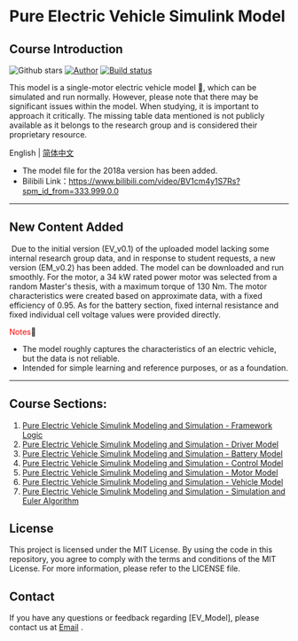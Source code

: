 # Pure Electric Vehicle Simulink Model

## Course Introduction	
![Github stars](https://img.shields.io/github/stars/suntong-1221/EV_Model.svg)
[![Author](https://img.shields.io/badge/author-atong-violet.svg?style=flat-square)](https://github.com/atongrun)
[![Build status](https://ci.appveyor.com/api/projects/status/sb279kxuv1be391g?svg=true)](https://ci.appveyor.com/project/suntong-1221/EV_Model)


This model is a single-motor electric vehicle model 🚗, which can be simulated and run normally. However, please note that there may be significant issues within the model. When studying, it is important to approach it critically. The missing table data mentioned is not publicly available as it belongs to the research group and is considered their proprietary resource.

English | [简体中文](zh_cn_readme.md)

+ The model file for the 2018a version has been added.
+ Bilibili Link：https://www.bilibili.com/video/BV1cm4y1S7Rs?spm_id_from=333.999.0.0
  
---

## New Content Added

​	Due to the initial version (EV_v0.1) of the uploaded model lacking some internal research group data, and in response to student requests, a new version (EM_v0.2) has been added. The model can be downloaded and run smoothly. For the motor, a 34 kW rated power motor was selected from a random Master's thesis, with a maximum torque of 130 Nm. The motor characteristics were created based on approximate data, with a fixed efficiency of 0.95. As for the battery section, fixed internal resistance and fixed individual cell voltage values were provided directly.

<font color=Red>Notes</font>:underage:

+ The model roughly captures the characteristics of an electric vehicle, but the data is not reliable.
+ Intended for simple learning and reference purposes, or as a foundation.
---
## Course Sections:

1. [Pure Electric Vehicle Simulink Modeling and Simulation - Framework Logic](https://www.bilibili.com/video/BV1cm4y1S7Rs/?spm_id_from=333.788&vd_source=df2f7337299806c5a1ed5a5f5b4ffd1d)
2. [Pure Electric Vehicle Simulink Modeling and Simulation - Driver Model](https://www.bilibili.com/video/BV1a3411Y7dg/?spm_id_from=333.788&vd_source=df2f7337299806c5a1ed5a5f5b4ffd1d)
3. [Pure Electric Vehicle Simulink Modeling and Simulation - Battery Model](https://www.bilibili.com/video/BV1GT4y1y7TU/?spm_id_from=333.788&vd_source=df2f7337299806c5a1ed5a5f5b4ffd1d)
4. [Pure Electric Vehicle Simulink Modeling and Simulation - Control Model](https://www.bilibili.com/video/BV18L4y1s7W2/?spm_id_from=333.788&vd_source=df2f7337299806c5a1ed5a5f5b4ffd1d)
5. [Pure Electric Vehicle Simulink Modeling and Simulation - Motor Model](https://www.bilibili.com/video/BV1Yq4y1b7PB/?spm_id_from=333.788&vd_source=df2f7337299806c5a1ed5a5f5b4ffd1d)
6. [Pure Electric Vehicle Simulink Modeling and Simulation - Vehicle Model](https://www.bilibili.com/video/BV1kb4y177MD/?spm_id_from=333.788&vd_source=df2f7337299806c5a1ed5a5f5b4ffd1d)
7. [Pure Electric Vehicle Simulink Modeling and Simulation - Simulation and Euler Algorithm](https://www.bilibili.com/video/BV1r5411o7Rg/?spm_id_from=333.788&vd_source=df2f7337299806c5a1ed5a5f5b4ffd1d)

## License
This project is licensed under the MIT License. By using the code in this repository, you agree to comply with the terms and conditions of the MIT License. For more information, please refer to the LICENSE file.

## Contact
If you have any questions or feedback regarding [EV_Model], please contact us at [Email](mailto:atongrun@outlook.com) .

